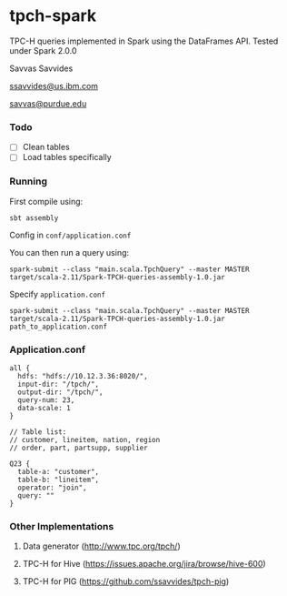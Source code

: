 # tpch-spark

TPC-H queries implemented in Spark using the DataFrames API.
Tested under Spark 2.0.0

Savvas Savvides

ssavvides@us.ibm.com

savvas@purdue.edu


### Todo

*[ ] Clean tables
*[ ] Load tables specifically

### Running

First compile using:

```
sbt assembly 
```
Config in `conf/application.conf`

You can then run a query using:

```
spark-submit --class "main.scala.TpchQuery" --master MASTER target/scala-2.11/Spark-TPCH-queries-assembly-1.0.jar
```

Specify `application.conf`

```
spark-submit --class "main.scala.TpchQuery" --master MASTER target/scala-2.11/Spark-TPCH-queries-assembly-1.0.jar path_to_application.conf
```
### Application.conf

```
all {
  hdfs: "hdfs://10.12.3.36:8020/",
  input-dir: "/tpch/",
  output-dir: "/tpch/",
  query-num: 23,
  data-scale: 1
}

// Table list:
// customer, lineitem, nation, region
// order, part, partsupp, supplier

Q23 {
  table-a: "customer",
  table-b: "lineitem",
  operator: "join",
  query: ""
}
```

### Other Implementations

1. Data generator (http://www.tpc.org/tpch/)

2. TPC-H for Hive (https://issues.apache.org/jira/browse/hive-600)

3. TPC-H for PIG (https://github.com/ssavvides/tpch-pig)

